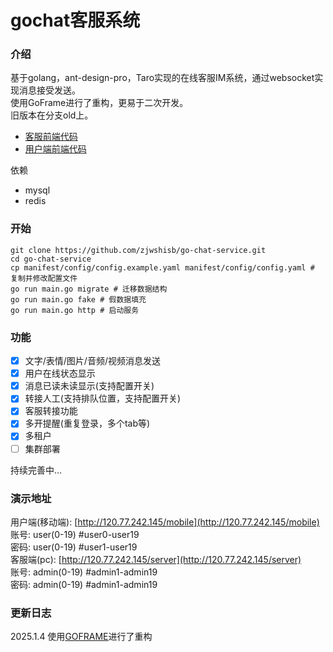 # gochat客服系统

### 介绍
基于golang，ant-design-pro，Taro实现的在线客服IM系统，通过websocket实现消息接受发送。  
使用GoFrame进行了重构，更易于二次开发。  
旧版本在分支old上。   
- [客服前端代码](https://github.com/zjwshisb/service-frontend)
- [用户端前端代码](https://github.com/zjwshisb/service-user)

依赖
- mysql
- redis

### 开始
```shell
git clone https://github.com/zjwshisb/go-chat-service.git
cd go-chat-service
cp manifest/config/config.example.yaml manifest/config/config.yaml # 复制并修改配置文件
go run main.go migrate # 迁移数据结构
go run main.go fake # 假数据填充
go run main.go http # 启动服务
```

### 功能
- [x] 文字/表情/图片/音频/视频消息发送
- [x] 用户在线状态显示
- [x] 消息已读未读显示(支持配置开关)
- [X] 转接人工(支持排队位置，支持配置开关)
- [x] 客服转接功能
- [x] 多开提醒(重复登录，多个tab等)
- [X] 多租户
- [ ] 集群部署 

持续完善中...

### 演示地址

用户端(移动端): [http://120.77.242.145/mobile](http://120.77.242.145/mobile)  
账号: user(0-19) #user0-user19  
密码: user(0-19) #user1-user19  
客服端(pc): [http://120.77.242.145/server](http://120.77.242.145/server)  
账号: admin(0-19) #admin1-admin19  
密码: admin(0-19) #admin1-admin19

### 更新日志

2025.1.4 使用[GOFRAME](https://github.com/gogf/gf)进行了重构
